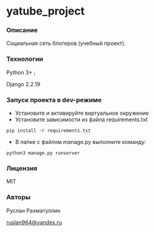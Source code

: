 # yatube_project

### Описание
Социальная сеть блогеров (учебный проект).

### Технологии
Python 3+ ;

Django 2.2.19

### Запуск проекта в dev-режиме
- Установите и активируйте виртуальное окружение
- Установите зависимости из файла requirements.txt
```
pip install -r requirements.txt
``` 
- В папке с файлом manage.py выполните команду:
```
python3 manage.py runserver
```

### Лицензия 
MIT

### Авторы
Руслан Рахматуллин 

ruslan964@yandex.ru


